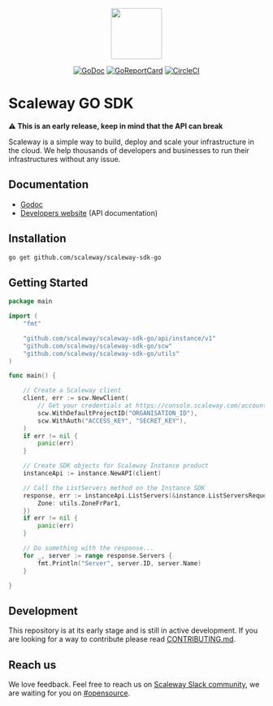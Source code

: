 <p align="center"><img height="100" src="docs/static_files/scaleway-logo.png" /></p>

<p align="center">
  <a href="https://godoc.org/github.com/scaleway/scaleway-sdk-go"><img src="https://godoc.org/github.com/scaleway/scaleway-sdk-go?status.svg" alt="GoDoc"/></a>
  <a href="https://goreportcard.com/report/github.com/scaleway/scaleway-sdk-go"><img src="https://goreportcard.com/badge/scaleway/scaleway-sdk-go" alt="GoReportCard" /></a>
  <a href="https://circleci.com/gh/scaleway/scaleway-sdk-go"><img src="https://circleci.com/gh/scaleway/scaleway-sdk-go.svg?style=shield" alt="CircleCI" /></a>
</p>

# Scaleway GO SDK


**:warning: This is an early release, keep in mind that the API can break**


Scaleway is a simple way to build, deploy and scale your infrastructure in the cloud.
We help thousands of developers and businesses to run their infrastructures without any issue.

## Documentation

- [Godoc](https://godoc.org/github.com/scaleway/scaleway-sdk-go)
- [Developers website](https://developers.scaleway.com) (API documentation)

## Installation

```bash
go get github.com/scaleway/scaleway-sdk-go
```

## Getting Started

```go
package main

import (
	"fmt"

	"github.com/scaleway/scaleway-sdk-go/api/instance/v1"
	"github.com/scaleway/scaleway-sdk-go/scw"
	"github.com/scaleway/scaleway-sdk-go/utils"
)

func main() {

	// Create a Scaleway client
	client, err := scw.NewClient(
		// Get your credentials at https://console.scaleway.com/account/credentials
		scw.WithDefaultProjectID("ORGANISATION_ID"),
		scw.WithAuth("ACCESS_KEY", "SECRET_KEY"),
	)
	if err != nil {
		panic(err)
	}

	// Create SDK objects for Scaleway Instance product
	instanceApi := instance.NewAPI(client)

	// Call the ListServers method on the Instance SDK
	response, err := instanceApi.ListServers(&instance.ListServersRequest{
		Zone: utils.ZoneFrPar1,
	})
	if err != nil {
		panic(err)
	}

	// Do something with the response...
	for _, server := range response.Servers {
		fmt.Println("Server", server.ID, server.Name)
	}

}
```

## Development

This repository is at its early stage and is still in active development.
If you are looking for a way to contribute please read [CONTRIBUTING.md](CONTRIBUTING.md).

## Reach us

We love feedback.
Feel free to reach us on [Scaleway Slack community](https://slack.scaleway.com/), we are waiting for you on [#opensource](https://scaleway-community.slack.com/app_redirect?channel=opensource).
